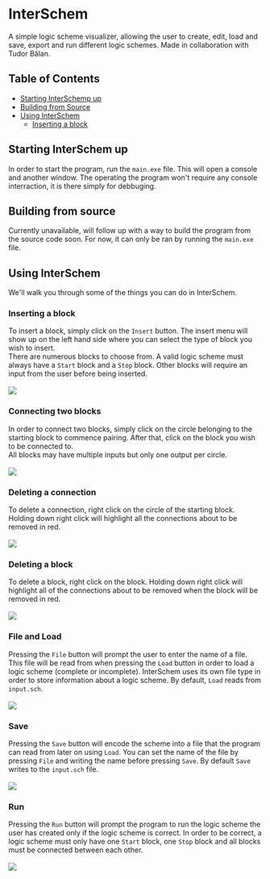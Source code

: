 # InterSchem
A simple logic scheme visualizer, allowing the user to create, edit, load and save, export and run different logic schemes.
Made in collaboration with Tudor Bălan.

## Table of Contents
* [Starting InterSchemp up](#starting-interschem-up)
* [Building from Source](#building-from-source)
* [Using InterSchem](#using-interschem)
  * [Inserting a block](#inserting-a-block)
## Starting InterSchem up
In order to start the program, run the `main.exe` file. This will open a console and another window. The operating the program won't require any console interraction, it is there simply for debbuging.
## Building from source
Currently unavailable, will follow up with a way to build the program from the source code soon. For now, it can only be ran by running the `main.exe` file.
## Using InterSchem
We'll walk you through some of the things you can do in InterSchem.
### Inserting a block<br>
To insert a block, simply click on the `Insert` button. The insert menu will show up on the left hand side where you can select the type of block you wish to insert.
<br>
There are numerous blocks to choose from. A valid logic scheme must always have a `Start` block and a `Stop` block. Other blocks will require an input from the user before being inserted.
<br><br><img src="https://media.giphy.com/media/M5UzxrVjOYOZWUaUfF/giphy.gif"></img>
### Connecting two blocks<br>
In order to connect two blocks, simply click on the circle belonging to the starting block to commence pairing. After that, click on the block you wish to be connected to.
<br>
All blocks may have multiple inputs but only one output per circle.
<br><br><img src="https://media.giphy.com/media/YHS9RdTl12pygJ66rV/giphy.gif"></img>
### Deleting a connection<br>
To delete a connection, right click on the circle of the starting block. Holding down right click will highlight all the connections about to be removed in red.
<br><br><img src="https://media.giphy.com/media/mdvV3L4cUZ3qxa96Ri/giphy.gif"></img>
### Deleting a block<br>
To delete a block, right click on the block. Holding down right click will highlight all of the connections about to be removed when the block will be removed in red.
<br><br><img src="https://media.giphy.com/media/rDWvzHzvK8Zjm46Azk/giphy.gif"></img>
### File and Load<br>
Pressing the `File` button will prompt the user to enter the name of a file. This file will be read from when pressing the `Load` button in order to load a logic scheme (complete or incomplete). InterSchem uses its own file type in order to store information about a logic scheme. By default, `Load` reads from `input.sch`.
<br><br><img src="https://media.giphy.com/media/rP7ag7GzkKoM3JBF4Q/giphy.gif"></img>
### Save<br>
Pressing the `Save` button will encode the scheme into a file that the program can read from later on using `Load`. You can set the name of the file by pressing `File` and writing the name before pressing `Save`. By default `Save` writes to the `input.sch` file.
<br><br><img src="https://media.giphy.com/media/6ac9zOwYYuTqHxwhza/giphy.gif"></img>
### Run<br>
Pressing the `Run` button will prompt the program to run the logic scheme the user has created only if the logic scheme is correct. In order to be correct, a logic scheme must only have one `Start` block, one `Stop` block and all blocks must be connected between each other.
<br><br><img src="https://media.giphy.com/media/4h8gDyTm50mr2unt9M/giphy.gif"></img>

